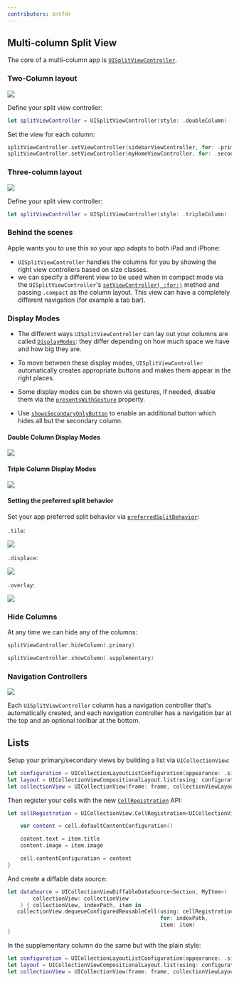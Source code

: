 ```yaml
---
contributors: zntfdr
---
```


## Multi-column Split View

The core of a multi-column app is [`UISplitViewController`][UISplitViewController].

### Two-Column layout

![][doubleImage]

Define your split view controller:

```swift
let splitViewController = UISplitViewController(style: .doubleColumn)
```

Set the view for each column:

```swift
splitViewController.setViewController(sidebarViewController, for: .primary)
splitViewController.setViewController(myHomeViewController, for: .secondary)
```

### Three-column layout

![][tripleImage]

Define your split view controller:

```swift
let splitViewController = UISplitViewController(style: .tripleColumn)
```

### Behind the scenes

Apple wants you to use this so your app adapts to both iPad and iPhone:

- `UISplitViewController` handles the columns for you by showing the right view controllers based on size classes.
- we can specify a different view to be used when in compact mode via the `UISplitViewController`'s [`setViewController(_:for:)`][setViewController(_:for:)] method and passing `.compact` as the column layout. This view can have a completely different navigation (for example a tab bar).

### Display Modes

- The different ways `UISplitViewController` can lay out your columns are called [`DisplayModes`][DisplayModes]: they differ depending on how much space we have and how big they are.

- To move between these display modes, `UISplitViewController` automatically creates appropriate buttons and makes them appear in the right places.

- Some display modes can be shown via gestures, if needed, disable them via the [`presentsWithGesture`][presentsWithGesture] property.

- Use [`showsSecondaryOnlyButton`][showsSecondaryOnlyButton] to enable an additional button which hides all but the secondary column.

#### Double Column Display Modes

![][doubleDisplayImage]

#### Triple Column Display Modes

![][tripleDisplayImage]

#### Setting the preferred split behavior

Set your app preferred split behavior via [`preferredSplitBehavior`][preferredSplitBehavior]:

`.tile`:

![][tileImage]

`.displace`:

![][displaceImage]

`.overlay`:

![][overlayImage]

### Hide Columns

At any time we can hide any of the columns:

```swift
splitViewController.hideColumn(.primary)

splitViewController.showColumn(.supplementary)
```

### Navigation Controllers

![][navigationImage]

Each `UISplitViewController` column has a navigation controller that's automatically created, and each navigation controller has a navigation bar at the top and an optional toolbar at the bottom.

## Lists

Setup your primary/secondary views by building a list via `UICollectionView`:

```swift
let configuration = UICollectionLayoutListConfiguration(appearance: .sidebar)
let layout = UICollectionViewCompositionalLayout.list(using: configuration)
let collectionView = UICollectionView(frame: frame, collectionViewLayout: layout)
```

Then register your cells with the new [`CellRegistration`][CellRegistration] API:

```swift
let cellRegistration = UICollectionView.CellRegistration<UICollectionViewListCell, MyItem> { cell, indexPath, item in

    var content = cell.defaultContentConfiguration()

    content.text = item.title
    content.image = item.image

    cell.contentConfiguration = content
}
```

And create a diffable data source: 

```swift
let dataSource = UICollectionViewDiffableDataSource<Section, MyItem>(
        collectionView: collectionView
    ) { collectionView, indexPath, item in
   collectionView.dequeueConfiguredReusableCell(using: cellRegistration, 
                                                for: indexPath,
                                                item: item)
}
```

In the supplementary column do the same but with the plain style:

```swift
let configuration = UICollectionLayoutListConfiguration(appearance: .sidebarPlain)
let layout = UICollectionViewCompositionalLayout.list(using: configuration)
let collectionView = UICollectionView(frame: frame, collectionViewLayout: layout)
```

[UISplitViewController]: https://developer.apple.com/documentation/uikit/uisplitviewcontroller
[setViewController(_:for:)]: https://developer.apple.com/documentation/uikit/uisplitviewcontroller/3580911-setviewcontroller
[presentsWithGesture]: https://developer.apple.com/documentation/uikit/uisplitviewcontroller/1623171-presentswithgesture
[showsSecondaryOnlyButton]: https://developer.apple.com/documentation/uikit/uisplitviewcontroller/3580913-showssecondaryonlybutton
[DisplayModes]: https://developer.apple.com/documentation/uikit/uisplitviewcontroller/displaymode
[preferredDisplayMode]: https://developer.apple.com/documentation/uikit/uisplitviewcontroller/1623170-preferreddisplaymode
[CellRegistration]: https://developer.apple.com/documentation/uikit/uicollectionview/cellregistration
[preferredSplitBehavior]: https://developer.apple.com/documentation/uikit/uisplitviewcontroller/3580909-preferredsplitbehavior

[doubleImage]: ../../../images/notes/wwdc20/10105/double.png
[tripleImage]: ../../../images/notes/wwdc20/10105/triple.png
[doubleDisplayImage]: ../../../images/notes/wwdc20/10105/doubleDisplay.png
[tripleDisplayImage]: ../../../images/notes/wwdc20/10105/tripleDisplay.png
[tileImage]: ../../../images/notes/wwdc20/10105/tile.png
[displaceImage]: ../../../images/notes/wwdc20/10105/displace.png
[overlayImage]: ../../../images/notes/wwdc20/10105/overlay.png
[navigationImage]: ../../../images/notes/wwdc20/10105/navigation.png

